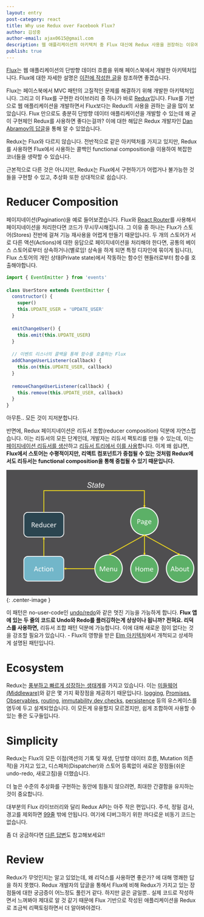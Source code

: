 ```yaml
---
layout: entry
post-category: react
title: Why use Redux over Facebook Flux?
author: 김성중
author-email: ajax0615@gmail.com
description: 웹 애플리케이션의 아키텍처 중 Flux 대신에 Redux 사용을 권장하는 이유에 대한 글입니다.
publish: true
---
```


[Flux](https://facebook.github.io/flux/)는 웹 애플리케이션의 단방향 데이터 흐름을 위해 페이스북에서 개발한 아키텍처입니다. Flux에 대한 자세한 설명은 [이전에 작성한 글](http://ajax0615.github.io/2016/11/19/Flux.html)을 참조하면 좋겠습니다.

Flux는 페이스북에서 MVC 패턴의 고질적인 문제를 해결하기 위해 개발한 아키텍처입니다. 그리고 이 Flux를 구현한 라이브러리 중 하나가 바로 [Redux](http://redux.js.org/)입니다. Flux를 기반으로 웹 애플리케이션을 개발하면서 Flux보다는 Redux의 사용을 권하는 글을 많이 보았습니다. Flux 만으로도 충분히 단방향 데이터 애플리케이션을 개발할 수 있는데 왜 굳이 구현체인 Redux를 사용하면 좋다는걸까? 이에 대한 해답은 Redux 개발자인 [Dan Abramov의 답글](http://stackoverflow.com/questions/32461229/why-use-redux-over-facebook-flux)을 통해 알 수 있었습니다.

Redux는 Flux와 다르지 않습니다. 전반적으로 같은 아키텍처를 가지고 있지만, Redux를 사용하면 Flux에서 사용하는 콜백인 functional composition을 이용하여 복잡한 코너들을 생략할 수 있습니다.

근본적으로 다른 것은 아니지만, Redux는 Flux에서 구현하기가 어렵거나 불가능한 것들을 구현할 수 있고, 추상화 또한 상대적으로 쉽습니다.

# Reducer Composition
페이지네이션(Pagination)을 예로 들어보겠습니다. Flux와 [React Router](https://reacttraining.com/react-router/)를 사용해서 페이지네이션을 처리한다면 코드가 무시무시해집니다. 그 이유 중 하나는 Flux가 스토어(Stores) 전반에 걸쳐 기능 재사용을 어렵게 만들기 때문입니다. 두 개의 스토어가 서로 다른 액션(Actions)에 대한 응답으로 페이지네이션을 처리해야 한다면, 공통의 베이스 스토어로부터 상속하거나(별로임! 상속을 하게 되면 특정 디자인에 묶이게 됩니다), Flux 스토어의 개인 상태(Private state)에서 작동하는 함수인 핸들러로부터 함수를 호출해야합니다.

```javascript
import { EventEmitter } from 'events'

class UserStore extends EventEmitter {
  constructor() {
    super()
    this.UPDATE_USER = 'UPDATE_USER'
  }

  emitChangeUser() {
    this.emit(this.UPDATE_USER)
  }

  // 이벤트 리스너의 콜백을 통해 함수를 호출하는 Flux
  addChangeUserListener(callback) {
    this.on(this.UPDATE_USER, callback)
  }

  removeChangeUserListener(callback) {
    this.remove(this.UPDATE_USER, callback)
  }
}
```

아무튼.. 모든 것이 지저분합니다.

반면에, Redux 페이지네이션은 리듀서 조합(reducer composition) 덕분에 자연스럽습니다. 이는 리듀서의 모든 단계인데, 개발자는 리듀서 팩토리를 만들 수 있는데, 이는 [페이지네이션 리듀서를 생산](https://github.com/reactjs/redux/blob/ecb1bb453a60408543f5760bba0aa4c767650ba2/examples/real-world/reducers/paginate.js)하고 [리듀서 트리에서 이를 사용](https://github.com/reactjs/redux/blob/ecb1bb453a60408543f5760bba0aa4c767650ba2/examples/real-world/reducers/index.js#L29-L46)합니다. 이게 왜 쉽냐면, **Flux에서 스토어는 수평적이지만, 리액트 컴포넌트가 중첩될 수 있는 것처럼 Redux에서도 리듀서는 functional composition을 통해 중첩될 수 있기 때문입니다.**

![redux-pagination](/images/2017/03/04/redux-pagination.png "redux-pagination"){: .center-image }

이 패턴은 no-user-code인 [undo/redo](https://github.com/omnidan/redux-undo)와 같은 멋진 기능을 가능하게 합니다. **Flux 앱에 있는 두 줄의 코드로 Undo와 Redo를 플러깅하는게 상상이나 됩니까? 전혀요. 리덕스를 사용하면,** 리듀서 조합 패턴 덕분에 가능합니다. 이에 대해 새로운 점이 없다는 것을 강조할 필요가 있습니다. - Flux의 영향을 받은 [Elm 아키텍처](https://github.com/evancz/elm-architecture-tutorial/)에서 개척되고 상세하게 설명된 패턴입니다.

# Ecosystem
Redux는 [풍부하고 빠르게 성장하는 생태계](https://github.com/xgrommx/awesome-redux)를 가지고 있습니다. 이는 [미들웨어(Middleware)](http://redux.js.org/docs/advanced/Middleware.html)와 같은 몇 가지 확장점을 제공하기 때문입니다. [logging](https://github.com/evgenyrodionov/redux-logger), [Promises](https://github.com/acdlite/redux-promise), [Observables](https://github.com/acdlite/redux-rx), [routing](https://github.com/reactjs/react-router-redux), [immutability dev checks](https://github.com/leoasis/redux-immutable-state-invariant), [persistence](https://github.com/elgerlambert/redux-localstorage/) 등의 유스케이스를 염두에 두고 설계되었습니다. 이 모든게 유용할지 모르겠지만, 쉽게 조합하여 사용할 수 있는 좋은 도구들입니다.

# Simplicity
Redux는 Flux의 모든 이점(액션의 기록 및 재생, 단방향 데이터 흐름, Mutation 의존적)을 가지고 있고, 디스패처(Dispatcher)와 스토어 등록없이 새로운 장점들(쉬운 undo-redo, 새로고침)을 더했습니다.

더 높은 수준의 추상화를 구현하는 동안에 힘들지 않으려면, 최대한 간결함을 유지하는 것이 중요합니다.

대부분의 Flux 라이브러리와 달리 Redux API는 아주 작은 편입니다. 주석, 정밀 검사, 경고를 제외하면 [99줄](https://gist.github.com/gaearon/ffd88b0e4f00b22c3159) 밖에 안됩니다. 여기에 디버그하기 위한 까다로운 비동기 코드는 없습니다.

좀 더 궁금하다면 [다른 답변](http://stackoverflow.com/questions/32021763/what-could-be-the-downsides-of-using-redux-instead-of-flux/32916602#32916602)도 참고해보세요!!

# Review
Redux가 무엇인지는 알고 있었는데, 왜 리덕스를 사용하면 좋은가? 에 대해 명쾌한 답을 하지 못했다. Redux 개발자의 답글을 통해서 Flux에 비해 Redux가 가지고 있는 장점들에 대한 궁금증이 어느정도 풀린거 같다. 하지만 글은 글일뿐.. 실제 코드로 작성하면서 느껴봐야 제대로 알 것 같기 때문에 Flux 기반으로 작성된 애플리케이션을 Redux로 조금씩 리팩토링하면서 더 알아봐야겠다.
